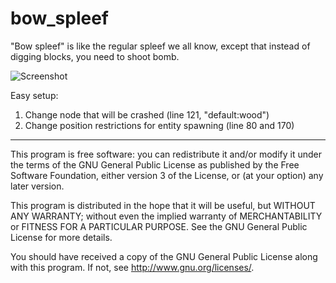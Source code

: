 # bow_spleef

"Bow spleef" is like the regular spleef we all know, 
except that instead of digging blocks, you need to shoot bomb.


![Screenshot](https://i.ibb.co/VTyrW2K/ezgif-3-f86466e76bd1.gif)

Easy setup: 
1. Change node that will be crashed (line 121, "default:wood")
2. Change position restrictions for entity spawning (line 80 and 170)


---------------------------------------------------------------------
This program is free software: you can redistribute it and/or modify
it under the terms of the GNU General Public License as published by
the Free Software Foundation, either version 3 of the License, or
(at your option) any later version.

This program is distributed in the hope that it will be useful,
but WITHOUT ANY WARRANTY; without even the implied warranty of
MERCHANTABILITY or FITNESS FOR A PARTICULAR PURPOSE.  See the
GNU General Public License for more details.

You should have received a copy of the GNU General Public License
along with this program.  If not, see <http://www.gnu.org/licenses/>.